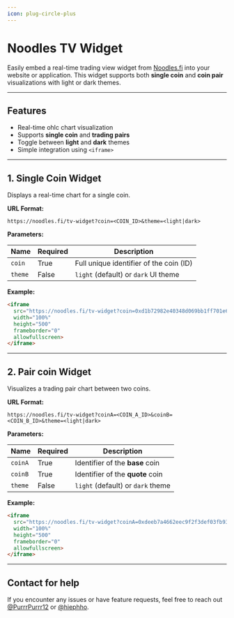 ```yaml
---
icon: plug-circle-plus
---
```



# Noodles TV Widget

Easily embed a real-time trading view widget from [Noodles.fi](https://noodles.fi) into your website or application. This widget supports both **single coin** and **coin pair** visualizations with light or dark themes.

---

## Features

- Real-time ohlc chart visualization  
- Supports **single coin** and **trading pairs**  
- Toggle between **light** and **dark** themes  
- Simple integration using `<iframe>`

---

## 1. Single Coin Widget

Displays a real-time chart for a single coin.

**URL Format:**
```
https://noodles.fi/tv-widget?coin=<COIN_ID>&theme=<light|dark>
```

**Parameters:**

| Name    | Required | Description                                  |
|---------|----------|----------------------------------------------|
| `coin`  | True     | Full unique identifier of the coin (ID)      |
| `theme` | False    | `light` (default) or `dark` UI theme         |

**Example:**
```html
<iframe
  src="https://noodles.fi/tv-widget?coin=0xd1b72982e40348d069bb1ff701e634c117bb5f741f44dff91e472d3b01461e55::stsui::STSUIC&theme=dark"
  width="100%"
  height="500"
  frameborder="0"
  allowfullscreen>
</iframe>
```

---

## 2. Pair coin Widget

Visualizes a trading pair chart between two coins.

**URL Format:**
```
https://noodles.fi/tv-widget?coinA=<COIN_A_ID>&coinB=<COIN_B_ID>&theme=<light|dark>
```

**Parameters:**

| Name     | Required | Description                                  |
|----------|----------|----------------------------------------------|
| `coinA`  | True     | Identifier of the **base** coin              |
| `coinB`  | True     | Identifier of the **quote** coin             |
| `theme`  | False    | `light` (default) or `dark` theme            |


**Example:**
```html
<iframe
  src="https://noodles.fi/tv-widget?coinA=0xdeeb7a4662eec9f2f3def03fb937a663dddaa2e215b8078a284d026b7946c270::deep::DEEP&coinB=0x0000000000000000000000000000000000000000000000000000000000000002::sui::SUI&theme=dark"
  width="100%"
  height="500"
  frameborder="0"
  allowfullscreen>
</iframe>
```

---

## Contact for help

If you encounter any issues or have feature requests, feel free to reach out [@PurrrPurrr12](https://t.me/PurrrPurrr12) or [@hiephho](https://t.me/hiephho).